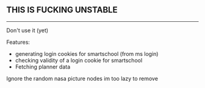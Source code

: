 ## THIS IS FUCKING UNSTABLE
-----------------
Don't use it (yet)

Features:
  - generating login cookies for smartschool (from ms login)
  - checking validity of a login cookie for smartschool
  - Fetching planner data

Ignore the random nasa picture nodes im too lazy to remove